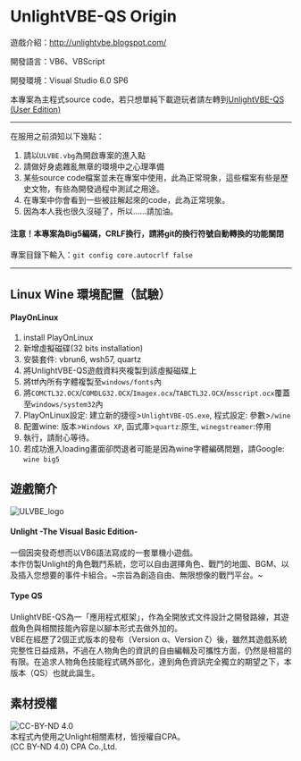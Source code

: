 # UnlightVBE-QS Origin

遊戲介紹：http://unlightvbe.blogspot.com/

開發語言：VB6、VBScript

開發環境：Visual Studio 6.0 SP6

本專案為主程式source code，若只想單純下載遊玩者請左轉到[UnlightVBE-QS (User Edition)](https://github.com/unlightvbe/unlightvbe_qs_user "UnlightVBE-QS (User Edition)")

___

在服用之前須知以下幾點：

1. 請以`ULVBE.vbg`為開啟專案的進入點
2. 請做好身處雜亂無章的環境中之心理準備
3. 某些source code檔案並未在專案中使用，此為正常現象，這些檔案有些是歷史文物，有些為開發過程中測試之用途。
4. 在專案中你會看到一些被註解起來的code，此為正常現象。
5. 因為本人我也很久沒碰了，所以......請加油。

#### 注意！本專案為Big5編碼，CRLF換行，請將git的換行符號自動轉換的功能關閉
專案目錄下輸入：```git config core.autocrlf false```
___

## Linux Wine 環境配置（試驗）  
#### PlayOnLinux 
1. install PlayOnLinux
2. 新增虛擬磁碟(32 bits installation)
3. 安裝套件: vbrun6, wsh57, quartz
4. 將UnlightVBE-QS遊戲資料夾複製到該虛擬磁碟上
5. 將ttf內所有字體複製至`windows/fonts`內
6. 將`COMCTL32.OCX`/`COMDLG32.OCX`/`Imagex.ocx`/`TABCTL32.OCX`/`msscript.ocx`覆蓋至`windows/system32`內
7. PlayOnLinux設定: 建立新的捷徑>`UnlightVBE-QS.exe`, 程式設定: 參數>```/wine```
8. 配置wine: 版本>`Windows XP`, 函式庫>`quartz`:原生, `winegstreamer`:停用
9. 執行，請耐心等待。
10. 若成功進入loading畫面卻閃退者可能是因為wine字體編碼問題，請Google: `wine big5`

## 遊戲簡介

![ULVBE_logo](http://3.bp.blogspot.com/-TyrMtORJqrE/UhzAREQ4twI/AAAAAAAAABQ/nUKTAy2q7e8/s1600/unlightvbelong.jpg "ULVBE logo")  
#### Unlight -The Visual Basic Edition-  

一個因突發奇想而以VB6語法寫成的一套單機小遊戲。  
本作仿製Unlight的角色戰鬥系統，您可以自由選擇角色、戰鬥的地圖、BGM、以及插入您想要的事件卡組合。~宗旨為創造自由、無限想像的戰鬥平台。~  

#### Type QS
UnlightVBE-QS為一「應用程式框架」，作為全開放式文件設計之開發路線，其遊戲角色與相關技能內容是以腳本形式去做外加的。  
VBE在經歷了2個正式版本的發布（Version α、Version ζ）後，雖然其遊戲系統完整性日益成熟，不過在人物角色的資訊的自由編輯及可攜性方面，仍然是相當的有限。在追求人物角色技能程式碼外部化，達到角色資訊完全獨立的期望之下，本版本（QS）也就此誕生。

## 素材授權
![CC-BY-ND 4.0](https://i.creativecommons.org/l/by-nd/4.0/88x31.png)  
本程式內使用之Unlight相關素材，皆授權自CPA。  
(CC BY-ND 4.0) CPA Co.,Ltd.
